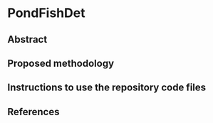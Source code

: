 # PondFishDet

## Abstract

## Proposed methodology

## Instructions to use the repository code files

## References

